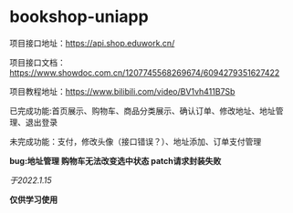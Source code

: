 # bookshop-uniapp
项目接口地址：https://api.shop.eduwork.cn/

项目接口文档：https://www.showdoc.com.cn/1207745568269674/6094279351627422

项目教程地址：https://www.bilibili.com/video/BV1vh411B7Sb


已完成功能:首页展示、购物车、商品分类展示、确认订单、修改地址、地址管理、退出登录

未完成功能：支付，修改头像（接口错误？）、地址添加、订单支付管理

**bug:地址管理 购物车无法改变选中状态 patch请求封装失败**

*于2022.1.15*

**仅供学习使用**
